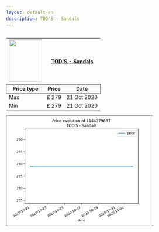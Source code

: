 ```yaml
---
layout: default-en
description: TOD'S - Sandals
---
```


<div class="row">
  <div class="column">
  	<table>
		<thead>
			<th>
				<img src='https://www.yoox.com/images/items/11/11443796BT_14_f.jpg?width=90&height=115&impolicy=crop&gravity=Center' width='90' height='115'/> 
			</th>
			<th colspan="2">
				<a href="https://www.yoox.com/uk/11443796BT/item">TOD'S - Sandals</a>
			</th>
		</thead>
		<thead style="border: 1px solid #696969;">
			<th>Price type</th>
			<th>Price</th>
			<th>Date</th>
		</thead>
		<tbody>
			<tr>
				<td>Max</td>
				<td>£ 279</td>
				<td>21 Oct 2020</td>	
			</tr>
			<tr>
				<td>Min</td>
				<td>£ 279</td>
				<td>21 Oct 2020</td>	
			</tr>
		</tbody>
	</table>
  </div>
  <div class="column">
  	<img style="border: 1px solid #555; margin: 0;" src="../graphs/11443796BT.jpg" width="400" />
  </div>
</div>